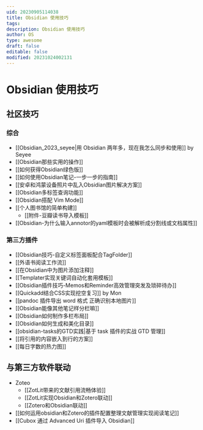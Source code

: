 ```yaml
---
uid: 20230905114038
title: Obsidian 使用技巧
tags: 
description: Obsidian 使用技巧
author: OS
type: awesome
draft: false
editable: false
modified: 20231024002131
---
```


# Obsidian 使用技巧

## 社区技巧

### 综合

- [[Obsidian_2023_seyee|用 Obsidian 两年多，现在我怎么同步和使用]] by Seyee
- [[Obsidian那些实用的操作]]
- [[如何获得Obsidian绿色版]]
- [[如何使用Obsidian笔记-一步一步的指南]]
- [[安卓和鸿蒙设备照片中乱入Obsidian图片解决方案]]
- [[Obsidian多标签查询功能]]
- [[Obsidian搭配 Vim Mode]]
- [[个人图书馆的简单构建]]
	- [[附件-豆瓣读书导入模板]]
- [[Obsidian-为什么输入annotor的yaml模板时会被解析成分割线或文档属性]]

### 第三方插件

- [[Obsidian技巧-自定义标签面板配合TagFolder]]
- [[外语书阅读工作流]]
- [[在Obsidian中为图片添加注释]]
- [[Templater实现关键词自动化套用模板]]
- [[Obsidian插件技巧-Memos和Reminder高效管理突发及琐碎待办]]
- [[Quickadd结合CSS实现挖空复习]] by Mon
- [[pandoc 插件导出 word 格式 正确识别本地图片]]
- [[Obsidian能像其他笔记样分栏嘛]]
- [[Obsidian如何制作多栏布局]]
- [[Obsidian如何生成和美化目录]]
- [[obsidian-tasks的GTD实践|基于 task 插件的实战 GTD 管理]]
- [[将引用的内容嵌入到行的方案]]
- [[每日字数的热力图]]

## 与第三方软件联动

- Zoteo
	- [[ZotLit带来的文献引用流畅体验]]
	- [[ZotLit实现Obsidian和Zotero联动]]
	- [[Zotero和Obsidian联动]]
- [[如何运用obsidian和Zotero的插件配置整理文献管理实现阅读笔记]]
- [[Cubox 通过 Advanced Uri 插件导入 Obsidian]]